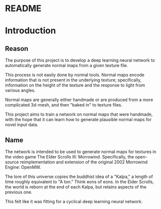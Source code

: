 # README

# Introduction

## Reason
The purpose of this project is to develop a deep learning neural network
to automatically generate normal maps from a given texture file. 

This process is not easily done by normal tools. Normal maps encode information
that is not present in the underlying texture; specifically, information
on the height of the texture and the response to light from various angles.

Normal maps are generally either handmade or are produced from a more
complicated 3d-mesh, and then "baked in" to texture files. 

This project aims to train a network on normal maps that were handmade, 
with the hope that it can learn how to generate plausible normal maps for
novel input data. 

## Name
The network is intended to be used to generate normal maps for textures in the 
video game The Elder Scrolls III: Morrowind. Specifically, the open-source
reimplementation and extension of the original 2002 Morrowind Engine: OpenMW. 

The lore of this universe copies the buddhist idea of a "Kalpa," a length of time
roughly equivalent to "A ton." Think eons of eons. In the Elder Scrolls, the world
is reborn at the end of each Kalpa, but retains aspects of the previous one. 

This felt like it was fitting for a cyclical deep learning neural network. 
